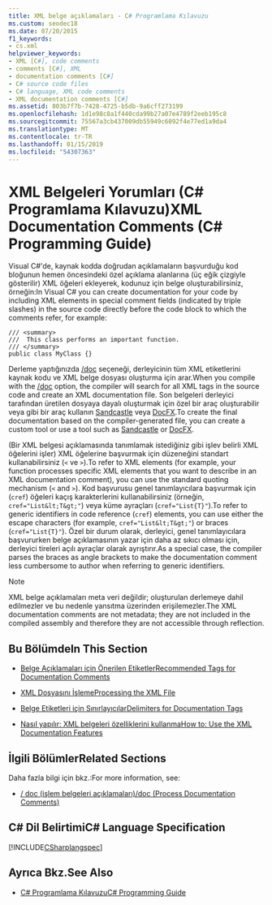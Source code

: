 ```yaml
---
title: XML belge açıklamaları - C# Programlama Kılavuzu
ms.custom: seodec18
ms.date: 07/20/2015
f1_keywords:
- cs.xml
helpviewer_keywords:
- XML [C#], code comments
- comments [C#], XML
- documentation comments [C#]
- C# source code files
- C# language, XML code comments
- XML documentation comments [C#]
ms.assetid: 803b7f7b-7428-4725-b5db-9a6cff273199
ms.openlocfilehash: 1d1e98c8a1f440cda99b27a07e4789f2eeb195c8
ms.sourcegitcommit: 75567a3cb437009db55949c6092f4e77ed1a9da4
ms.translationtype: MT
ms.contentlocale: tr-TR
ms.lasthandoff: 01/15/2019
ms.locfileid: "54307363"
---
```

# <a name="xml-documentation-comments-c-programming-guide"></a><span data-ttu-id="e70de-102">XML Belgeleri Yorumları (C# Programlama Kılavuzu)</span><span class="sxs-lookup"><span data-stu-id="e70de-102">XML Documentation Comments (C# Programming Guide)</span></span>
<span data-ttu-id="e70de-103">Visual C#'de, kaynak kodda doğrudan açıklamaların başvurduğu kod bloğunun hemen öncesindeki özel açıklama alanlarına (üç eğik çizgiyle gösterilir) XML öğeleri ekleyerek, kodunuz için belge oluşturabilirsiniz, örneğin:</span><span class="sxs-lookup"><span data-stu-id="e70de-103">In Visual C# you can create documentation for your code by including XML elements in special comment fields (indicated by triple slashes) in the source code directly before the code block to which the comments refer, for example:</span></span>  
  
```  
/// <summary>  
///  This class performs an important function.  
/// </summary>  
public class MyClass {}  
```  
  
 <span data-ttu-id="e70de-104">Derleme yaptığınızda [/doc](../../../csharp/language-reference/compiler-options/doc-compiler-option.md) seçeneği, derleyicinin tüm XML etiketlerini kaynak kodu ve XML belge dosyası oluşturma için arar.</span><span class="sxs-lookup"><span data-stu-id="e70de-104">When you compile with the [/doc](../../../csharp/language-reference/compiler-options/doc-compiler-option.md) option, the compiler will search for all XML tags in the source code and create an XML documentation file.</span></span> <span data-ttu-id="e70de-105">Son belgeleri derleyici tarafından üretilen dosyaya dayalı oluşturmak için özel bir araç oluşturabilir veya gibi bir araç kullanın [Sandcastle](https://github.com/EWSoftware/SHFB) veya [DocFX](https://dotnet.github.io/docfx/).</span><span class="sxs-lookup"><span data-stu-id="e70de-105">To create the final documentation based on the compiler-generated file, you can create a custom tool or use a tool such as [Sandcastle](https://github.com/EWSoftware/SHFB) or [DocFX](https://dotnet.github.io/docfx/).</span></span>  
  
 <span data-ttu-id="e70de-106">(Bir XML belgesi açıklamasında tanımlamak istediğiniz gibi işlev belirli XML öğelerini işler) XML öğelerine başvurmak için düzeneğini standart kullanabilirsiniz (`<` ve `>`).</span><span class="sxs-lookup"><span data-stu-id="e70de-106">To refer to XML elements (for example, your function processes specific XML elements that you want to describe in an XML documentation comment), you can use the standard quoting mechanism (`<` and `>`).</span></span>  <span data-ttu-id="e70de-107">Kod başvurusu genel tanımlayıcılara başvurmak için (`cref`) öğeleri kaçış karakterlerini kullanabilirsiniz (örneğin, `cref="List&lt;T&gt;"`) veya küme ayraçları (`cref="List{T}"`).</span><span class="sxs-lookup"><span data-stu-id="e70de-107">To refer to generic identifiers in code reference (`cref`) elements, you can use either the escape characters (for example, `cref="List&lt;T&gt;"`) or braces (`cref="List{T}"`).</span></span>  <span data-ttu-id="e70de-108">Özel bir durum olarak, derleyici, genel tanımlayıcılara başvururken belge açıklamasının yazar için daha az sıkıcı olması için, derleyici tireleri açılı ayraçlar olarak ayrıştırır.</span><span class="sxs-lookup"><span data-stu-id="e70de-108">As a special case, the compiler parses the braces as angle brackets to make the documentation comment less cumbersome to author when referring to generic identifiers.</span></span>  
  
> [!NOTE]
>  <span data-ttu-id="e70de-109">XML belge açıklamaları meta veri değildir; oluşturulan derlemeye dahil edilmezler ve bu nedenle yansıtma üzerinden erişilemezler.</span><span class="sxs-lookup"><span data-stu-id="e70de-109">The XML documentation comments are not metadata; they are not included in the compiled assembly and therefore they are not accessible through reflection.</span></span>  
  
## <a name="in-this-section"></a><span data-ttu-id="e70de-110">Bu Bölümde</span><span class="sxs-lookup"><span data-stu-id="e70de-110">In This Section</span></span>  
  
-   [<span data-ttu-id="e70de-111">Belge Açıklamaları için Önerilen Etiketler</span><span class="sxs-lookup"><span data-stu-id="e70de-111">Recommended Tags for Documentation Comments</span></span>](../../../csharp/programming-guide/xmldoc/recommended-tags-for-documentation-comments.md)  
  
-   [<span data-ttu-id="e70de-112">XML Dosyasını İşleme</span><span class="sxs-lookup"><span data-stu-id="e70de-112">Processing the XML File</span></span>](../../../csharp/programming-guide/xmldoc/processing-the-xml-file.md)  
  
-   [<span data-ttu-id="e70de-113">Belge Etiketleri için Sınırlayıcılar</span><span class="sxs-lookup"><span data-stu-id="e70de-113">Delimiters for Documentation Tags</span></span>](../../../csharp/programming-guide/xmldoc/delimiters-for-documentation-tags.md)  
  
-   [<span data-ttu-id="e70de-114">Nasıl yapılır: XML belgeleri özelliklerini kullanma</span><span class="sxs-lookup"><span data-stu-id="e70de-114">How to: Use the XML Documentation Features</span></span>](../../../csharp/programming-guide/xmldoc/how-to-use-the-xml-documentation-features.md)  
  
## <a name="related-sections"></a><span data-ttu-id="e70de-115">İlgili Bölümler</span><span class="sxs-lookup"><span data-stu-id="e70de-115">Related Sections</span></span>  
 <span data-ttu-id="e70de-116">Daha fazla bilgi için bkz.:</span><span class="sxs-lookup"><span data-stu-id="e70de-116">For more information, see:</span></span>  
  
-   [<span data-ttu-id="e70de-117">/ doc (işlem belgeleri açıklamaları)</span><span class="sxs-lookup"><span data-stu-id="e70de-117">/doc (Process Documentation Comments)</span></span>](../../../csharp/language-reference/compiler-options/doc-compiler-option.md)  
  
## <a name="c-language-specification"></a><span data-ttu-id="e70de-118">C# Dil Belirtimi</span><span class="sxs-lookup"><span data-stu-id="e70de-118">C# Language Specification</span></span>  
 [!INCLUDE[CSharplangspec](~/includes/csharplangspec-md.md)]  
  
## <a name="see-also"></a><span data-ttu-id="e70de-119">Ayrıca Bkz.</span><span class="sxs-lookup"><span data-stu-id="e70de-119">See Also</span></span>

- [<span data-ttu-id="e70de-120">C# Programlama Kılavuzu</span><span class="sxs-lookup"><span data-stu-id="e70de-120">C# Programming Guide</span></span>](../../../csharp/programming-guide/index.md)

